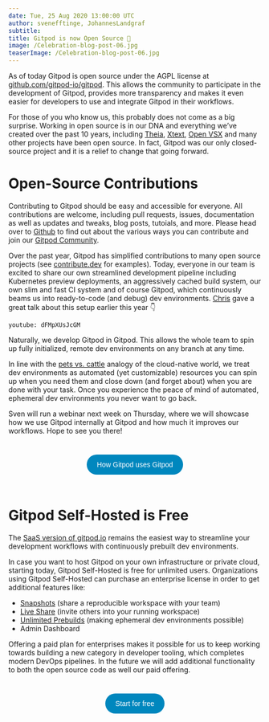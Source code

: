 ```yaml
---
date: Tue, 25 Aug 2020 13:00:00 UTC
author: svenefftinge, JohannesLandgraf
subtitle:
title: Gitpod is now Open Source 🎉
image: /Celebration-blog-post-06.jpg
teaserImage: /Celebration-blog-post-06.jpg
---
```


As of today Gitpod is open source under the AGPL license at [github.com/gitpod-io/gitpod](https://github.com/gitpod-io/gitpod). This allows the community to participate in the development of Gitpod, provides more transparency and makes it even easier for developers to use and integrate Gitpod in their workflows.

For those of you who know us, this probably does not come as a big surprise. Working in open source is in our DNA and everything we’ve created over the past 10 years, including [Theia](https://github.com/eclipse-theia/theia), [Xtext](https://github.com/eclipse/xtext), [Open VSX](https://github.com/eclipse/openvsx) and many other projects have been open source. In fact, Gitpod was our only closed-source project and it is a relief to change that going forward.

# Open-Source Contributions

Contributing to Gitpod should be easy and accessible for everyone. All contributions are welcome, including pull requests, issues, documentation as well as updates and tweaks, blog posts, tutoials, and more. Please head over to [Github](https://github.com/gitpod-io/gitpod) to find out about the various ways you can contribute and join our [Gitpod Community](https://community.gitpod.io/).

Over the past year, Gitpod has simplified contributions to many open source projects (see [contribute.dev](https://contribute.dev/) for examples). Today, everyone in our team is excited to share our own streamlined development pipeline including Kubernetes preview deployments, an aggressively cached build system, our own slim and fast CI system and of course Gitpod, which continuously beams us into ready-to-code (and debug) dev environments. [Chris](https://github.com/csweichel) gave a great talk about this setup earlier this year 👇


`youtube: dFMpXUsJcGM`

Naturally, we develop Gitpod in Gitpod. This allows the  whole team  to spin up fully initialized, remote dev environments on any branch at any time. 

In line with the [pets vs. cattle](http://cloudscaling.com/blog/cloud-computing/the-history-of-pets-vs-cattle/?utm_source=thenewstack&utm_medium=website&utm_campaign=platform) analogy of the cloud-native world, we treat dev environments as automated (yet customizable) resources you can spin up when you need them and close down (and forget about) when you are done with your task. Once you experience the peace of mind of automated, ephemeral dev environments you never want to go back.

Sven will run a webinar next week on Thursday, where we will showcase how we use Gitpod internally at Gitpod and how much it improves our workflows. Hope to see you there! 


<style>
.button {
  background-color: #0087BE; 
  border: none;
  border-radius: 100px;
  color: white;
  padding: 12px 20px;
  text-align: center;
  text-decoration: none;
  display: inline-block;
  font-size: 14px;
  margin: 25px 1px;
  cursor: pointer;
  opacity: 1;

}

.button:hover {
	opacity: 0.85;

}
.wrapper {
    text-align: center;
}
</style>

<div class="wrapper">
    <a href= "https://us02web.zoom.us/webinar/register/5415977565541/WN_amoa6lnEQniLykXUYCDyBQ" target="_blank">
        <button class="button">How Gitpod uses Gitpod</button>
    </a>
</div>

# Gitpod Self-Hosted is Free

The [SaaS version of gitpod.io](https://www.gitpod.io/pricing/#) remains the easiest way to streamline your development workflows with continuously prebuilt dev environments. 

In case you want to host Gitpod on your own infrastructure or private cloud, starting today, Gitpod Self-Hosted is free for unlimited users. Organizations using Gitpod Self-Hosted can purchase an enterprise license in order to get additional features like:

* [Snapshots](https://www.gitpod.io/features/#snapshot) (share a reproducible workspace with your team)
* [Live Share](https://www.gitpod.io/features/#share) (invite others into your running workspace)
* [Unlimited Prebuilds](https://www.gitpod.io/features/#prebuilt) (making ephemeral dev environments possible)
* Admin Dashboard

Offering a paid plan for enterprises makes it possible for us to keep working towards building a new category in developer tooling, which completes modern DevOps pipelines. In the future we will add additional functionality to both the open source code as well our paid offering.

<div class="wrapper">
    <a href= "https://www.gitpod.io/self-hosted/" target="_blank">
        <button class="button">Start for free</button>
    </a>
</div>
